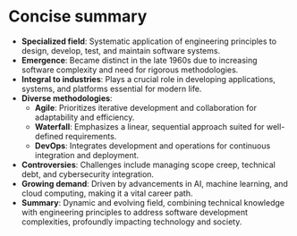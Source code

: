 # Concise summary

- **Specialized field**: Systematic application of engineering principles to design, develop, test, and maintain software systems.
- **Emergence**: Became distinct in the late 1960s due to increasing software complexity and need for rigorous methodologies.
- **Integral to industries**: Plays a crucial role in developing applications, systems, and platforms essential for modern life.
- **Diverse methodologies**:
  - **Agile**: Prioritizes iterative development and collaboration for adaptability and efficiency.
  - **Waterfall**: Emphasizes a linear, sequential approach suited for well-defined requirements.
  - **DevOps**: Integrates development and operations for continuous integration and deployment.
- **Controversies**: Challenges include managing scope creep, technical debt, and cybersecurity integration.
- **Growing demand**: Driven by advancements in AI, machine learning, and cloud computing, making it a vital career path.
- **Summary**: Dynamic and evolving field, combining technical knowledge with engineering principles to address software development complexities, profoundly impacting technology and society.
